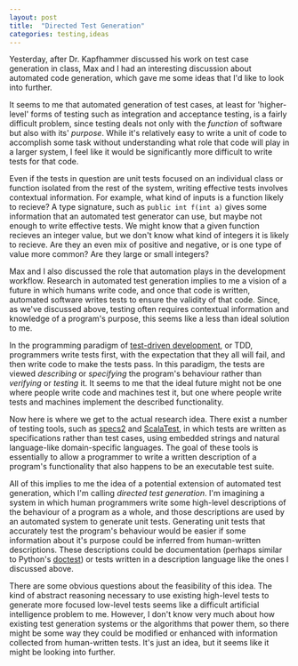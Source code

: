 ```yaml
---
layout: post
title:  "Directed Test Generation"
categories: testing,ideas
---
```


Yesterday, after Dr. Kapfhammer discussed his work on test case generation in class, Max and I had an interesting discussion about automated code generation, which gave me some ideas that I'd like to look into further.

It seems to me that automated generation of test cases, at least for 'higher-level' forms of testing such as integration and acceptance testing, is a fairly difficult problem, since testing deals not only with the _function_ of software but also with its' _purpose_. While it's relatively easy to write a unit of code to accomplish some task without understanding what role that code will play in a larger system, I feel like it would be significantly more difficult to write tests for that code. 

Even if the tests in question are unit tests focused on an individual class or function isolated from the rest of the system, writing effective tests involves contextual information. For example, what kind of inputs is a function likely to recieve? A type signature, such as `public int f(int a)` gives some information that an automated test generator can use, but maybe not enough to write effective tests. We might know that a given function recieves an integer value, but we don't know what kind of integers it is likely to recieve. Are they an even mix of positive and negative, or is one type of value more common? Are they large or small integers?

Max and I also discussed the role that automation plays in the development workflow. Research in automated test generation implies to me a vision of a future in which humans write code, and once that code is written, automated software writes tests to ensure the validity of that code. Since, as we've discussed above, testing often requires contextual information and knowledge of a program's purpose, this seems like a less than ideal solution to me. 

In the programming paradigm of [test-driven development](http://digitalcommons.calpoly.edu/cgi/viewcontent.cgi?article=1034&context=csse_fac&sei-redir=1&referer=https%3A%2F%2Fscholar.google.com%2Fscholar%3Fhl%3Den%26q%3Dtest-driven%2Bdevelopment%26btnG%3D%26as_sdt%3D1%252C39%26as_sdtp%3D#search=%22test-driven%20development%22), or TDD, programmers write tests first, with the expectation that they all will fail, and then write code to make the tests pass. In this paradigm, the tests are viewed _describing_  or _specifying_ the program's behaviour rather than _verifying_ or _testing_ it. It seems to me that the ideal future might not be one where people write code and machines test it, but one where people write tests and machines implement the described functionality.

Now here is where we get to the actual research idea. There exist a number of testing tools, such as [specs2](http://etorreborre.github.io/specs2/) and [ScalaTest](http://www.scalatest.org), in which tests are written as specifications rather than test cases, using embedded strings and natural language-like domain-specific languages. The goal of these tools is essentially to allow a programmer to write a written description of a program's functionality that also happens to be an executable test suite. 

All of this implies to me the idea of a potential extension of automated test generation, which I'm calling _directed test generation_. I'm imagining a system in which human programmers write some high-level descriptions of the behaviour of a program as a whole, and those descriptions are used by an automated system to generate unit tests. Generating unit tests that accurately test the program's behaviour would be easier if some information about it's purpose could be inferred from human-written descriptions. These descriptions could be documentation (perhaps similar to Python's [doctest](https://docs.python.org/2/library/doctest.html)) or tests written in a description language like the ones I discussed above.

There are some obvious questions about the feasibility of this idea. The kind of abstract reasoning necessary to use existing high-level tests to generate more focused low-level tests seems like a difficult artificial intelligence problem to me. However, I don't know very much about how existing test generation systems or the algorithms that power them, so there might be some way they could be modified or enhanced with information collected from human-written tests. It's just an idea, but it seems like it might be looking into further.